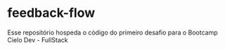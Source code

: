 # feedback-flow
Esse repositório hospeda o código do primeiro desafio para o Bootcamp Cielo Dev - FullStack
